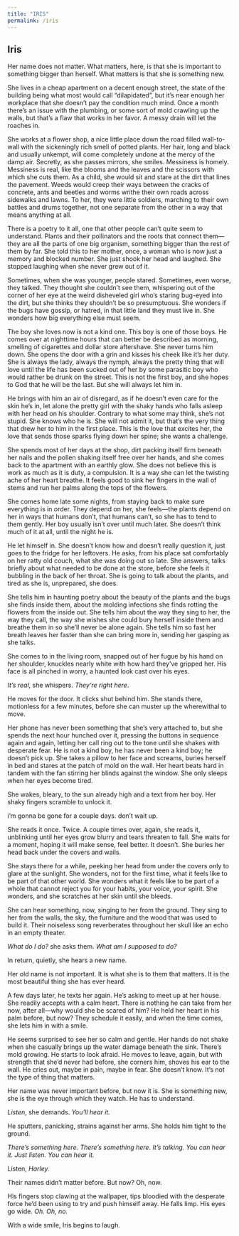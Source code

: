 ```yaml
---
title: "IRIS"
permalink: /iris
---
```

## Iris
Her name does not matter. What matters, here, is that she is important to something bigger than herself. What matters is that she is something new.

She lives in a cheap apartment on a decent enough street, the state of the building being what most would call “dilapidated”, but it’s near enough her workplace that she doesn’t pay the condition much mind. Once a month there’s an issue with the plumbing, or some sort of mold crawling up the walls, but that’s a flaw that works in her favor. A messy drain will let the roaches in.

She works at a flower shop, a nice little place down the road filled wall-to-wall with the sickeningly rich smell of potted plants. Her hair, long and black and usually unkempt, will come completely undone at the mercy of the damp air. Secretly, as she passes mirrors, she smiles. Messiness is homely. Messiness is real, like the blooms and the leaves and the scissors with which she cuts them.
As a child, she would sit and stare at the dirt that lines the pavement. Weeds would creep their ways between the cracks of concrete, ants and beetles and worms writhe their own roads across sidewalks and lawns. To her, they were little soldiers, marching to their own battles and drums together, not one separate from the other in a way that means anything at all.

There is a poetry to it all, one that other people can’t quite seem to understand. Plants and their pollinators and the roots that connect them—they are all the parts of one big organism, something bigger than the rest of them by far. She told this to her mother, once, a woman who is now just a memory and blocked number. She just shook her head and laughed. She stopped laughing when she never grew out of it.

Sometimes, when she was younger, people stared. Sometimes, even worse, they talked. They thought she couldn’t see them, whispering out of the corner of her eye at the weird disheveled girl who’s staring bug-eyed into the dirt, but she thinks they shouldn’t be so presumptuous. She wonders if the bugs have gossip, or hatred, in that little land they must live in. She wonders how big everything else must seem.

The boy she loves now is not a kind one. This boy is one of those boys. He comes over at nighttime hours that can better be described as morning, smelling of cigarettes and dollar store aftershave. She never turns him down. She opens the door with a grin and kisses his cheek like it’s her duty. She is always the lady, always the nymph, always the pretty thing that will love until the life has been sucked out of her by some parasitic boy who would rather be drunk on the street. This is not the first boy, and she hopes to God that he will be the last. But she will always let him in.

He brings with him an air of disregard, as if he doesn’t even care for the skin he’s in, let alone the pretty girl with the shaky hands who falls asleep with her head on his shoulder. Contrary to what some may think, she’s not stupid. She knows who he is. She will not admit it, but that’s the very thing that drew her to him in the first place. This is the love that excites her, the love that sends those sparks flying down her spine; she wants a challenge.

She spends most of her days at the shop, dirt packing itself firm beneath her nails and the pollen shaking itself free over her hands, and she comes back to the apartment with an earthly glow. She does not believe this is work as much as it is duty, a compulsion. It is a way she can let the twisting ache of her heart breathe. It feels good to sink her fingers in the wall of stems and run her palms along the tops of the flowers.

She comes home late some nights, from staying back to make sure everything is in order. They depend on her, she feels—the plants depend on her in ways that humans don’t, that humans can’t, so she has to tend to them gently. Her boy usually isn’t over until much later. She doesn’t think much of it at all, until the night he is.

He let himself in. She doesn’t know how and doesn’t really question it, just goes to the fridge for her leftovers. He asks, from his place sat comfortably on her ratty old couch, what she was doing out so late. She answers, talks briefly about what needed to be done at the store, before she feels it bubbling in the back of her throat. She is going to talk about the plants, and tired as she is, unprepared, she does.

She tells him in haunting poetry about the beauty of the plants and the bugs she finds inside them, about the molding infections she finds rotting the flowers from the inside out. She tells him about the way they sing to her, the way they call, the way she wishes she could bury herself inside them and breathe them in so she’ll never be alone again. She tells him so fast her breath leaves her faster than she can bring more in, sending her gasping as she talks.

She comes to in the living room, snapped out of her fugue by his hand on her shoulder, knuckles nearly white with how hard they’ve gripped her. His face is all pinched in worry, a haunted look cast over his eyes.

*It’s real*, she whispers. *They’re right here*.

He moves for the door. It clicks shut behind him. She stands there, motionless for a few minutes, before she can muster up the wherewithal to move.

Her phone has never been something that she’s very attached to, but she spends the next hour hunched over it, pressing the buttons in sequence again and again, letting her call ring out to the tone until she shakes with desperate fear. He is not a kind boy, he has never been a kind boy; he doesn’t pick up. She takes a pillow to her face and screams, buries herself in bed and stares at the patch of mold on the wall. Her heart beats hard in tandem with the fan stirring her blinds against the window. She only sleeps when her eyes become tired.

She wakes, bleary, to the sun already high and a text from her boy. Her shaky fingers scramble to unlock it.

i’m gonna be gone for a couple days. don’t wait up.

She reads it once. Twice. A couple times over, again, she reads it, unblinking until her eyes grow blurry and tears threaten to fall. She waits for a moment, hoping it will make sense, feel better. It doesn’t. She buries her head back under the covers and wails.

She stays there for a while, peeking her head from under the covers only to glare at the sunlight. She wonders, not for the first time, what it feels like to be part of that other world. She wonders what it feels like to be part of a whole that cannot reject you for your habits, your voice, your spirit. She wonders, and she scratches at her skin until she bleeds.

She can hear something, now, singing to her from the ground. They sing to her from the walls, the sky, the furniture and the wood that was used to build it. Their noiseless song reverberates throughout her skull like an echo in an empty theater.

*What do I do?* she asks them. *What am I supposed to do?*

In return, quietly, she hears a new name.

Her old name is not important. It is what she is to them that matters. It is the most beautiful thing she has ever heard.

A few days later, he texts her again. He’s asking to meet up at her house. She readily accepts with a calm heart. There is nothing he can take from her now, after all—why would she be scared of him? He held her heart in his palm before, but now? They schedule it easily, and when the time comes, she lets him in with a smile.

He seems surprised to see her so calm and gentle. Her hands do not shake when she casually brings up the water damage beneath the sink. There’s mold growing. He starts to look afraid. He moves to leave, again, but with strength that she’d never had before, she corners him, shoves his ear to the wall. He cries out, maybe in pain, maybe in fear. She doesn’t know. It’s not the type of thing that matters.

Her name was never important before, but now it is. She is something new, she is the eye through which they watch. He has to understand.

*Listen*, she demands. *You’ll hear it.*

He sputters, panicking, strains against her arms. She holds him tight to the ground.

*There’s something here. There’s something here. It’s talking. You can hear it. Just listen. You can hear it.*

Listen, *Harley.*

Their names didn’t matter before. But now? Oh, now.

His fingers stop clawing at the wallpaper, tips bloodied with the desperate force he’d been using to try and push himself away. He falls limp. His eyes go wide. *Oh. Oh, no.*

With a wide smile, Iris begins to laugh.
